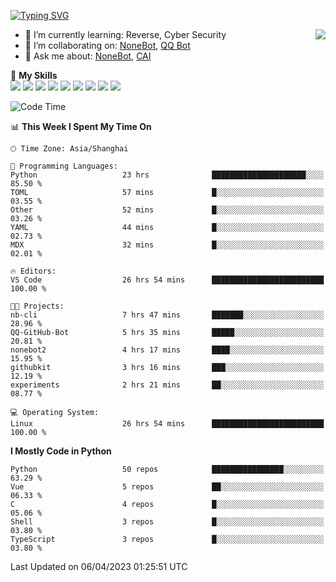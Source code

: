 [![Typing SVG](https://readme-typing-svg.herokuapp.com?size=25&duration=2500&color=8C43EA&vCenter=true&width=200&height=40&lines=Hi+there+%F0%9F%91%8B%F0%9F%8F%BB;I'm+yanyongyu)](https://git.io/typing-svg)

<a href="#">
  <img align="right" src="https://github-readme-stats.vercel.app/api?username=yanyongyu&count_private=true&show_icons=true&bg_color=15,f2f7fd,E0EAFC" />
</a>

- 🌱 I’m currently learning: Reverse, Cyber Security
- 👯 I’m collaborating on: [NoneBot](https://github.com/nonebot), [QQ Bot](https://github.com/Mrs4s/go-cqhttp)
- 💬 Ask me about: [NoneBot](https://github.com/nonebot), [CAI](https://github.com/cscs181/CAI)

🌟 **My Skills**  
![](https://img.shields.io/badge/-Python-3e74a2?style=flat-square&logo=Python&logoColor=fff)
![](https://img.shields.io/badge/-Node.js-339933?style=flat-square&logo=Node.js&logoColor=fff)
![](https://img.shields.io/badge/-Vue-4fc08d?style=flat-square&logo=Vue.js&logoColor=fff)
![](https://img.shields.io/badge/-React-2d98ce?style=flat-square&logo=React&logoColor=fff)
![](https://img.shields.io/badge/-Docker-2496ED?style=flat-square&logo=Docker&logoColor=fff)
![](https://img.shields.io/badge/-Linux-000000?style=flat-square&logo=Linux&logoColor=fff)
![](https://img.shields.io/badge/-MySQL-4479A1?style=flat-square&logo=MySQL&logoColor=fff)
![](https://img.shields.io/badge/-Redis-DC382D?style=flat-square&logo=Redis&logoColor=fff)
![](https://img.shields.io/badge/-MongoDB-47A248?style=flat-square&logo=MongoDB&logoColor=fff)

<!--START_SECTION:waka-->
![Code Time](http://img.shields.io/badge/Code%20Time-3%2C934%20hrs%207%20mins-blue)

📊 **This Week I Spent My Time On** 

```text
🕑︎ Time Zone: Asia/Shanghai

💬 Programming Languages: 
Python                   23 hrs              █████████████████████░░░░   85.50 % 
TOML                     57 mins             █░░░░░░░░░░░░░░░░░░░░░░░░   03.55 % 
Other                    52 mins             █░░░░░░░░░░░░░░░░░░░░░░░░   03.26 % 
YAML                     44 mins             █░░░░░░░░░░░░░░░░░░░░░░░░   02.73 % 
MDX                      32 mins             █░░░░░░░░░░░░░░░░░░░░░░░░   02.01 % 

🔥 Editors: 
VS Code                  26 hrs 54 mins      █████████████████████████   100.00 % 

🐱‍💻 Projects: 
nb-cli                   7 hrs 47 mins       ███████░░░░░░░░░░░░░░░░░░   28.96 % 
QQ-GitHub-Bot            5 hrs 35 mins       █████░░░░░░░░░░░░░░░░░░░░   20.81 % 
nonebot2                 4 hrs 17 mins       ████░░░░░░░░░░░░░░░░░░░░░   15.95 % 
githubkit                3 hrs 16 mins       ███░░░░░░░░░░░░░░░░░░░░░░   12.19 % 
experiments              2 hrs 21 mins       ██░░░░░░░░░░░░░░░░░░░░░░░   08.77 % 

💻 Operating System: 
Linux                    26 hrs 54 mins      █████████████████████████   100.00 % 
```

**I Mostly Code in Python** 

```text
Python                   50 repos            ████████████████░░░░░░░░░   63.29 % 
Vue                      5 repos             ██░░░░░░░░░░░░░░░░░░░░░░░   06.33 % 
C                        4 repos             █░░░░░░░░░░░░░░░░░░░░░░░░   05.06 % 
Shell                    3 repos             █░░░░░░░░░░░░░░░░░░░░░░░░   03.80 % 
TypeScript               3 repos             █░░░░░░░░░░░░░░░░░░░░░░░░   03.80 % 
```




 Last Updated on 06/04/2023 01:25:51 UTC
<!--END_SECTION:waka-->
